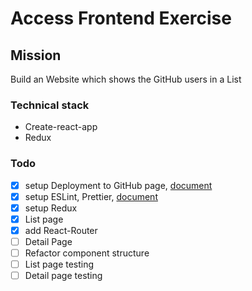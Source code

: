 # Access Frontend Exercise

## Mission

Build an Website which shows the GitHub users in a List

### Technical stack

- Create-react-app
- Redux

### Todo

- [x] setup Deployment to GitHub page, [document](https://create-react-app.dev/docs/deployment#github-pages)
- [x] setup ESLint, Prettier, [document](https://create-react-app.dev/docs/setting-up-your-editor#formatting-code-automatically)
- [x] setup Redux
- [x] List page
- [x] add React-Router
- [ ] Detail Page
- [ ] Refactor component structure
- [ ] List page testing
- [ ] Detail page testing
